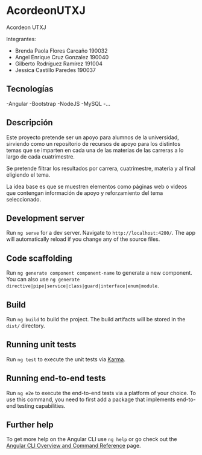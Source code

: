 # AcordeonUTXJ

Acordeon UTXJ

Integrantes:
- Brenda Paola Flores Carcaño 190032
- Angel Enrique Cruz Gonzalez 190040
- Gilberto Rodríguez Ramírez 191004 
- Jessica Castillo Paredes  190037

## Tecnologías 

-Angular
-Bootstrap
-NodeJS
-MySQL
-...

## Descripción

Este proyecto pretende ser un apoyo para alumnos de la universidad, sirviendo como un repositorio de recursos de apoyo para los distintos temas que se imparten en cada una de las materias de las carreras a lo largo de cada cuatrimestre.

Se pretende filtrar los resultados por carrera, cuatrimestre, materia y al final eligiendo el tema.

La idea base es que se muestren elementos como páginas web o videos que contengan información de apoyo y reforzamiento del tema seleccionado.



## Development server

Run `ng serve` for a dev server. Navigate to `http://localhost:4200/`. The app will automatically reload if you change any of the source files.

## Code scaffolding

Run `ng generate component component-name` to generate a new component. You can also use `ng generate directive|pipe|service|class|guard|interface|enum|module`.

## Build

Run `ng build` to build the project. The build artifacts will be stored in the `dist/` directory.

## Running unit tests

Run `ng test` to execute the unit tests via [Karma](https://karma-runner.github.io).

## Running end-to-end tests

Run `ng e2e` to execute the end-to-end tests via a platform of your choice. To use this command, you need to first add a package that implements end-to-end testing capabilities.

## Further help

To get more help on the Angular CLI use `ng help` or go check out the [Angular CLI Overview and Command Reference](https://angular.io/cli) page.
